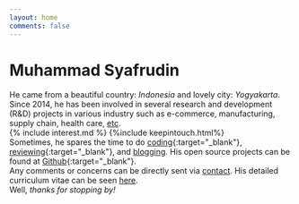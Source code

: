 ```yaml
---
layout: home
comments: false
---
```


<h1 class="page__title">Muhammad Syafrudin</h1>

He came from a beautiful country: *Indonesia* and lovely city: *Yogyakarta*. Since 2014, he has been involved in several research and development (R&D) projects in various industry such as e-commerce, manufacturing, supply chain, health care, [etc](https://justudin.com/research/projects).<br/>
{% include interest.md %} {%include keepintouch.html%}<br/>
Sometimes, he spares the time to do [coding](https://github.com/justudin){:target="_blank"}, [reviewing](https://publons.com/a/1501728/){:target="_blank"}, and [blogging](/blog). His open source projects can be found at [Github](https://github.com/justudin){:target="_blank"}.<br/>
Any comments or concerns can be directly sent via [contact](/contact). His detailed curriculum vitae can be seen [here](/cv).
<br/>Well, *thanks for stopping by!*